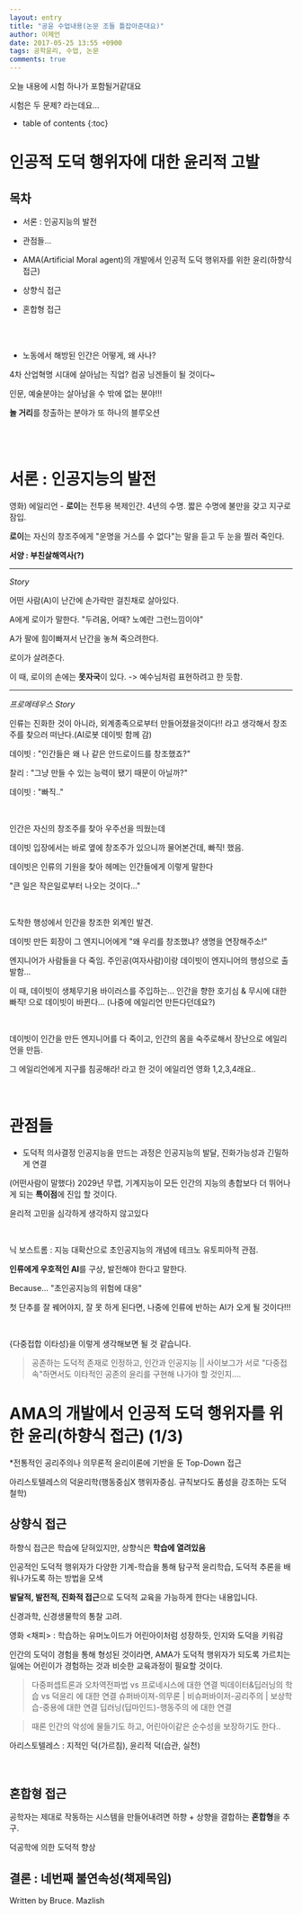 ```yaml
---
layout: entry
title: "공윤 수업내용(논문 조들 틀잡아준대요)"
author: 이제언
date: 2017-05-25 13:55 +0900
tags: 공학윤리, 수업, 논문
comments: true
---
```


오늘 내용에 시험 하나가 포함될거같대요

시험은 두 문제? 라는데요...

* table of contents
{:toc}

# 인공적 도덕 행위자에 대한 윤리적 고발

## 목차

* 서론 : 인공지능의 발전

* 관점들...

* AMA(Artificial Moral agent)의 개발에서 인공적 도덕 행위자를 위한 윤리(하향식 접근)

* 상향식 접근

* 혼합형 접근

<br>

<br>

* 노동에서 해방된 인간은 어떻게, 왜 사나?

4차 산업혁명 시대에 살아남는 직업? 컴공 닝겐들이 될 것이다~

인문, 예술분야는 살아남을 수 밖에 없는 분야!!!

**놀 거리**를 창출하는 분야가 또 하나의 블루오션

<br>
<br>

# 서론 : 인공지능의 발전

영화) 에일리언 - **로이**는 전투용 복제인간. 4년의 수명. 짧은 수명에 불만을 갖고 지구로 잠입.

**로이**는 자신의 창조주에게 "운명을 거스를 수 없다"는 말을 듣고 두 눈을 찔러 죽인다.

**서양 : 부친살해역사(?)**

---

*Story*

어떤 사람(A)이 난간에 손가락만 걸친채로 살아있다.

A에게 로이가 말한다. "두려움, 어때? 노예란 그런느낌이야"

A가 팔에 힘이빠져서 난간을 놓쳐 죽으려한다.

로이가 살려준다.

이 때, 로이의 손에는 **못자국**이 있다. -> 예수님처럼 표현하려고 한 듯함.

---

*프로메테우스 Story*

인류는 진화한 것이 아니라, 외계종족으로부터 만들어졌을것이다!! 라고 생각해서 창조주를 찾으러 떠난다.(AI로봇 데이빗 함께 감)

데이빗 : "인간들은 왜 나 같은 안드로이드를 창조했죠?"

찰리 : "그냥 만들 수 있는 능력이 됐기 때문이 아닐까?"

데이빗 : "빠직.."

<br>

인간은 자신의 창조주를 찾아 우주선을 띄웠는데

데이빗 입장에서는 바로 옆에 창조주가 있으니까 물어본건데, 빠직! 했음.

데이빗은 인류의 기원을 찾아 헤메는 인간들에게 이렇게 말한다

"큰 일은 작은일로부터 나오는 것이다..."

<br>

도착한 행성에서 인간을 창조한 외계인 발견.

데이빗 만든 회장이 그 엔지니어에게 "왜 우리를 창조했냐? 생명을 연장해주소!"

엔지니어가 사람들을 다 죽임. 주인공(여자사람)이랑 데이빗이 엔지니어의 행성으로 출발함...

이 때, 데이빗이 생체무기용 바이러스를 주입하는... 인간을 향한 호기심 & 무시에 대한 빠직! 으로 데이빗이 바뀐다... (나중에 에일리언 만든다던데요?)

<br>

데이빗이 인간을 만든 엔지니어를 다 죽이고, 인간의 몸을 숙주로해서 장난으로 에일리언을 만듬.

그 에일리언에게 지구를 침공해라! 라고 한 것이 에일리언 영화 1,2,3,4래요..

<br>

# 관점들

* 도덕적 의사결정 인공지능을 만드는 과정은 인공지능의 발달, 진화가능성과 긴밀하게 연결

(어떤사람이 말했다) 2029년 무렵, 기계지능이 모든 인간의 지능의 총합보다 더 뛰어나게 되는 **특이점**에 진입 할 것이다.

윤리적 고민을 심각하게 생각하지 않고있다

<br>

닉 보스트롬 : 지능 대확산으로 초인공지능의 개념에 테크노 유토피아적 관점.

**인류에게 우호적인 AI**를 구상, 발전해야 한다고 말한다.

Because... "초인공지능의 위험에 대응"

첫 단추를 잘 꿰어야지, 잘 못 하게 된다면, 나중에 인류에 반하는 AI가 오게 될 것이다!!!

<br>

{다중접합 이타성}을 이렇게 생각해보면 될 것 같습니다.

> 공존하는 도덕적 존재로 인정하고, 인간과 인공지능 || 사이보그가 서로 "다중접속"하면서도 이타적인 공존의 윤리를 구현해 나가야 할 것인지....

# AMA의 개발에서 인공적 도덕 행위자를 위한 윤리(하향식 접근) (1/3)

*전통적인 공리주의나 의무론적 윤리이론에 기반을 둔 Top-Down 접근

아리스토텔레스의 덕윤리학(행동중심X 행위자중심. 규칙보다도 품성을 강조하는 도덕철학)


## 상향식 접근

하향식 접근은 학습에 닫혀있지만, 상향식은 **학습에 열려있음**

인공적인 도덕적 행위자가 다양한 기계-학습을 통해 탐구적 윤리학습, 도덕적 추론을 배워나가도록 하는 방법을 모색

**발달적, 발전적, 진화적 접근**으로 도덕적 교육을 가능하게 한다는 내용입니다.

신경과학, 신경생물학의 통찰 고려.

영화 <채피> : 학습하는 유머노이드가 어린아이처럼 성장하듯, 인지와 도덕을 키워감

인간의 도덕이 경험을 통해 형성된 것이라면, AMA가 도덕적 행위자가 되도록 가르치는 일에는 어린이가 경험하는 것과 비슷한 교육과정이 필요할 것이다.
>다중퍼셉트론과 오차역전파법 vs 프로네시스에 대한 연결
>빅데이터&딥러닝의 학습 vs 덕윤리 에 대한 연결
>슈퍼바이져-의무론 | 비슈퍼바이저-공리주의 | 보상학습-중용에 대한 연결
>딥러닝(딥마인드)-행동주의 에 대한 연결

> 때론 인간의 악성에 물들기도 하고, 어린아이같은 순수성을 보장하기도 한다..

아리스토텔레스 : 지적인 덕(가르침), 윤리적 덕(습관, 실천) 

<br>

## 혼합형 접근

공학자는 제대로 작동하는 시스템을 만들어내려면 하향 + 상향을 결합하는 **혼합형**을 추구.

덕공학에 의한 도덕적 향상

## 결론 : 네번째 불연속성(책제목임)

Written by Bruce. Mazlish

